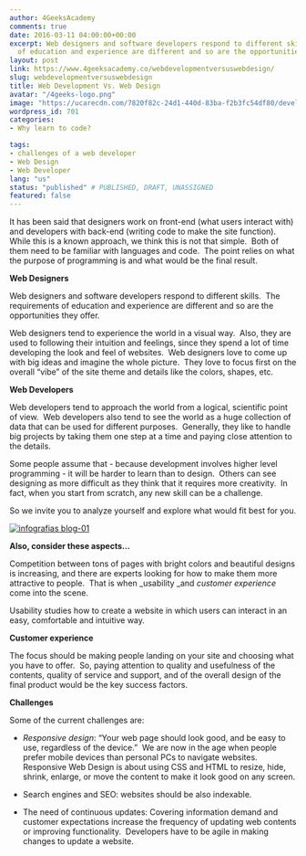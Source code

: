 ```yaml
---
author: 4GeeksAcademy
comments: true
date: 2016-03-11 04:00:00+00:00
excerpt: Web designers and software developers respond to different skills. The requirements
  of education and experience are different and so are the opportunities they offer.
layout: post
link: https://www.4geeksacademy.co/webdevelopmentversuswebdesign/
slug: webdevelopmentversuswebdesign
title: Web Development Vs. Web Design
avatar: "/4geeks-logo.png"
image: "https://ucarecdn.com/7820f82c-24d1-440d-83ba-f2b3fc54df80/developmentvsdesign1024x622.png"
wordpress_id: 701
categories:
- Why learn to code?

tags:
- challenges of a web developer
- Web Design
- Web Developer
lang: "us"
status: "published" # PUBLISHED, DRAFT, UNASSIGNED
featured: false
---
```


It has been said that designers work on front-end (what users interact with) and developers with back-end (writing code to make the site function).  While this is a known approach, we think this is not that simple.  Both of them need to be familiar with languages and code.  The point relies on what the purpose of programming is and what would be the final result.

**Web Designers**

Web designers and software developers respond to different skills.  The requirements of education and experience are different and so are the opportunities they offer.

Web designers tend to experience the world in a visual way.  Also, they are used to following their intuition and feelings, since they spend a lot of time developing the look and feel of websites.  Web designers love to come up with big ideas and imagine the whole picture.  They love to focus first on the overall “vibe” of the site theme and details like the colors, shapes, etc.

**Web Developers**

Web developers tend to approach the world from a logical, scientific point of view.  Web developers also tend to see the world as a huge collection of data that can be used for different purposes.  Generally, they like to handle big projects by taking them one step at a time and paying close attention to the details.

Some people assume that - because development involves higher level programming - it will be harder to learn than to design.  Others can see designing as more difficult as they think that it requires more creativity.  In fact, when you start from scratch, any new skill can be a challenge.

So we invite you to analyze yourself and explore what would fit best for you.

[![infografias blog-01](https://4geeksacademy.co/wp-content/uploads/2016/03/infografias-blog-01-353x1024-1.png)](https://4geeksacademy.co/app/uploads/2016/03/infografias-blog-01.png)

**Also, consider these aspects…**

Competition between tons of pages with bright colors and beautiful designs is increasing, and there are experts looking for how to make them more attractive to people.  That is when _usability _and _customer experience_ come into the scene.

Usability studies how to create a website in which users can interact in an easy, comfortable and intuitive way.

**Customer experience**

The focus should be making people landing on your site and choosing what you have to offer.  So, paying attention to quality and usefulness of the contents, quality of service and support, and of the overall design of the final product would be the key success factors.

**Challenges**

Some of the current challenges are:



 	
  * _Responsive design_: “Your web page should look good, and be easy to use, regardless of the device.”  We are now in the age when people prefer mobile devices than personal PCs to navigate websites.  Responsive Web Design is about using CSS and HTML to resize, hide, shrink, enlarge, or move the content to make it look good on any screen.

 	
  * Search engines and SEO: websites should be also indexable.

 	
  * The need of continuous updates: Covering information demand and customer expectations increase the frequency of updating web contents or improving functionality.  Developers have to be agile in making changes to update a website.


